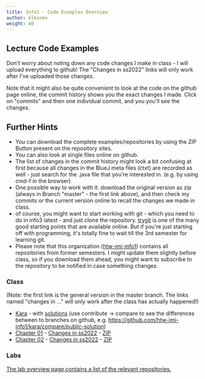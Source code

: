 ```yaml
---
title: Info1 - Code Examples Overview
author: kleinen
weight: 40
---
```


## Lecture Code Examples

Don't worry about noting down any code changes I make in class - I will upload everything to github!
The "Changes in ss2022" links will only work after I've uploaded those changes.

Note that it might also be quite convenient to look at the code on the github page online,
the commit history shows you the exact changes I made. Click on "commits" and then one
individual commit, and you you'll see the changes.

## Further Hints
* You can download the complete examples/repositories by using the ZIP Button present on the repository sites.
* You can also look at single files online on github.
* The list of changes in the commit history might look a bit confusing at first because all changes in the BlueJ meta files (ctxt) are recorded as well - just search for the .java file that you're interested in. (e.g. by using cmd-f in the browser)
* One possible way to work with it: download the original version as zip (always in Branch "master" - the first link above), and then check my commits or the current version online to recall the changes we made in class.
* of course, you might want to start working with git - which you need to do in info3 latest - and just clone the repository. [trygit](https://try.github.io/levels/1/challenges/1) is one of the many good starting points that are available online.
But if you're just starting off with programming, it's totally fine to wait till the 3rd semester for learning git.
* Please note that this organization ([htw-imi-info1](https://github.com/htw-imi-info1)) contains all repositories from former semesters. I might update them slightly before class, so if you download them ahead, you might want to subscribe to the repository to be notified in case something changes.

### Class

(Note: the first link is the general version in the master branch. The links named "changes in ..." will only work after the class has actually happened!)
* [Kara](https://github.com/htw-imi-info1/kara) - with [solutions](https://github.com/htw-imi-info1/kara/tree/public-solution)
  (use contribute -> compare to see the differences between to branches on github, e.g. https://github.com/htw-imi-info1/kara/compare/public-solution)
* [Chapter 01](https://github.com/htw-imi-info1/chapter01) - [Changes in ss2022](https://github.com/htw-imi-info1/chapter01/tree/ss2022) - [ZIP](https://github.com/htw-imi-info1/chapter01/archive/ss2022.zip)
* [Chapter 02](https://github.com/htw-imi-info1/chapter02) - [Changes in ss2022](https://github.com/htw-imi-info1/chapter02/tree/ss2022) - [ZIP](https://github.com/htw-imi-info1/chapter02/archive/ss2022.zip)

### Labs

[The lab overview page contains a list of the relevant repositories.](../labs/#exercises)
